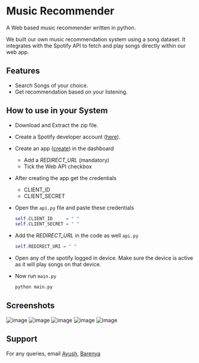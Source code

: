 
# Music Recommender

A Web based music recommender written in python.

We built our own music recommendation system using a song dataset. It integrates with the Spotify API to fetch and play songs directly within our web app.



## Features

- Search Songs of your choice.
- Get recommendation based on your listening.


## How to use in your System
- Download and Extract the zip file.

- Create a Spotify developer account ([here](https://developer.spotify.com/)).

- Create an app ([create](https://developer.spotify.com/dashboard/create)) in the dashboard
    - Add a _REDIRECT_URL_ (mandatory)
    - Tick the Web API checkbox 
- After creating the app get the credentials
    -  CLIENT_ID
    -  CLIENT_SECRET

- Open the `api.py` file and paste these credentials 
     ```python
    self.CLIENT_ID     = " "
    self.CLIENT_SECRET = " "
    ```
- Add the _REDIRECT_URL_ in the code as well `api.py ` 
    ```python
    self.REDIRECT_URI = " "
    ```
- Open any of the spotify logged in device. Make sure the device is active as it will play songs on that device.

- Now run `main.py`
    ```python
    python main.py
    ```


## Screenshots
![image](https://github.com/notayush000/Web-Music-Recommender/assets/58353326/8f7f42c3-b4f3-42e4-af87-b46125a2f873)
![image](https://github.com/notayush000/Web-Music-Recommender/assets/58353326/0728c82e-35a2-479d-bb17-fb54de7ec0af)
![image](https://github.com/notayush000/Web-Music-Recommender/assets/58353326/89641a01-e706-42b7-a1f4-02b50196294d)
![image](https://github.com/notayush000/Web-Music-Recommender/assets/58353326/1d9639d9-1b0c-423d-b551-3ea93853756a)
![image](https://github.com/notayush000/Web-Music-Recommender/assets/58353326/9091f254-4027-4eee-a03d-e991584dc0a4)



## Support

For any queries, email [Ayush](mailto:ayush.mohapatra47@gmail.com), [Barenya](mailto:barenyamohanty9@gmail.com)
